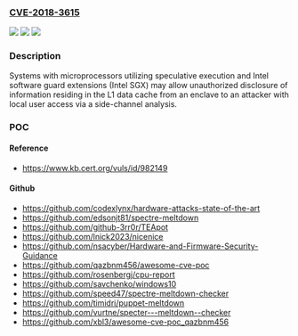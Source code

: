 ### [CVE-2018-3615](https://cve.mitre.org/cgi-bin/cvename.cgi?name=CVE-2018-3615)
![](https://img.shields.io/static/v1?label=Product&message=Multiple&color=blue)
![](https://img.shields.io/static/v1?label=Version&message=n%2Fa&color=blue)
![](https://img.shields.io/static/v1?label=Vulnerability&message=Information%20Disclosure&color=brighgreen)

### Description

Systems with microprocessors utilizing speculative execution and Intel software guard extensions (Intel SGX) may allow unauthorized disclosure of information residing in the L1 data cache from an enclave to an attacker with local user access via a side-channel analysis.

### POC

#### Reference
- https://www.kb.cert.org/vuls/id/982149

#### Github
- https://github.com/codexlynx/hardware-attacks-state-of-the-art
- https://github.com/edsonjt81/spectre-meltdown
- https://github.com/github-3rr0r/TEApot
- https://github.com/lnick2023/nicenice
- https://github.com/nsacyber/Hardware-and-Firmware-Security-Guidance
- https://github.com/qazbnm456/awesome-cve-poc
- https://github.com/rosenbergj/cpu-report
- https://github.com/savchenko/windows10
- https://github.com/speed47/spectre-meltdown-checker
- https://github.com/timidri/puppet-meltdown
- https://github.com/vurtne/specter---meltdown--checker
- https://github.com/xbl3/awesome-cve-poc_qazbnm456

